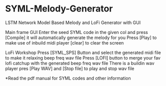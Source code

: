 # SYML-Melody-Generator
LSTM  Network Model Based Melody and LoFi  Generator with GUI

Main frame GUI 
Enter the seed SYML code in the given col and press [Compile] it will automatically generate the melody for you
Press [Play] to make use of inbuild midi player
[clear] to clear the screen

LoFi Workshop
Press [SYML_SPS] Button and select the generated midi file to make it relaxing beep freq wav file
Press [LOFI] button to merge your fav lofi catchup with the generated beep freq wav file 
There is a  buildin wav player pres [Play WAV] and [Stop file] to play and stop wav file 

*Read the pdf manual for SYML codes and other information
